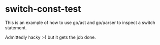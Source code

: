 # switch-const-test
This is an example of how to use go/ast and go/parser to inspect a switch statement.

Admittedly hacky :-) but it gets the job done.